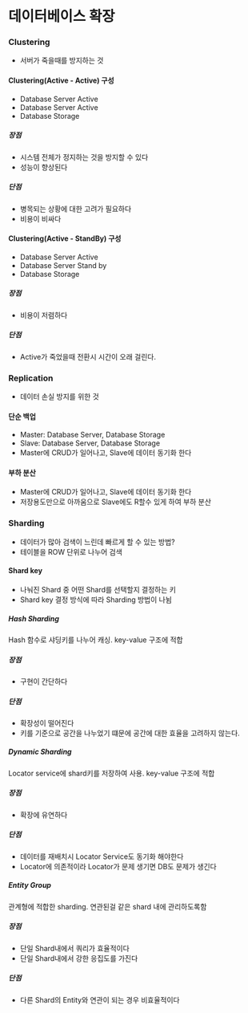 # 데이터베이스 확장

### Clustering 
- 서버가 죽을때를 방지하는 것
#### Clustering(Active - Active) 구성
- Database Server Active
- Database Server Active
- Database Storage
##### 장점
- 시스템 전체가 정지하는 것을 방지할 수 있다
- 성능이 향상된다
##### 단점
- 병목되는 상황에 대한 고려가 필요하다
- 비용이 비싸다

#### Clustering(Active - StandBy) 구성
- Database Server Active
- Database Server Stand by
- Database Storage
##### 장점
- 비용이 저렴하다
##### 단점
- Active가 죽었을때 전환시 시간이 오래 걸린다.

### Replication
- 데이터 손실 방지를 위한 것
#### 단순 백업
- Master: Database Server, Database Storage
- Slave: Database Server, Database Storage
- Master에 CRUD가 일어나고, Slave에 데이터 동기화 한다
#### 부하 분산
- Master에 CRUD가 일어나고, Slave에 데이터 동기화 한다 
- 저장용도만으로 아까움으로 Slave에도 R할수 있게 하여 부하 분산

### Sharding
- 데이터가 많아 검색이 느린데 빠르게 할 수 있는 방법?
- 테이블을 ROW 단위로 나누어 검색
#### Shard key
- 나눠진 Shard 중 어떤 Shard를 선택할지 결정하는 키
- Shard key 결정 방식에 따라 Sharding 방법이 나뉨
##### Hash Sharding
Hash 함수로 샤딩키를 나누어 캐싱. key-value 구조에 적합
##### 장점
- 구현이 간단하다
##### 단점
- 확장성이 떨어진다
- 키를 기준으로 공간을 나누었기 떄문에 공간에 대한 효율을 고려하지 않는다.

##### Dynamic Sharding
Locator service에 shard키를 저장하여 사용.  key-value 구조에 적합
##### 장점
- 확장에 유연하다
##### 단점
- 데이터를 재배치시 Locator Service도 동기화 해야한다
- Locator에 의존적이라 Locator가 문제 생기면 DB도 문제가 생긴다

##### Entity Group
관계형에 적합한 sharding. 연관된걸 같은 shard 내에 관리하도록함
##### 장점
- 단일 Shard내에서 쿼리가 효율적이다
- 단일 Shard내에서 강한 응집도를 가진다
##### 단점
- 다른 Shard의 Entity와 연관이 되는 경우 비효율적이다

